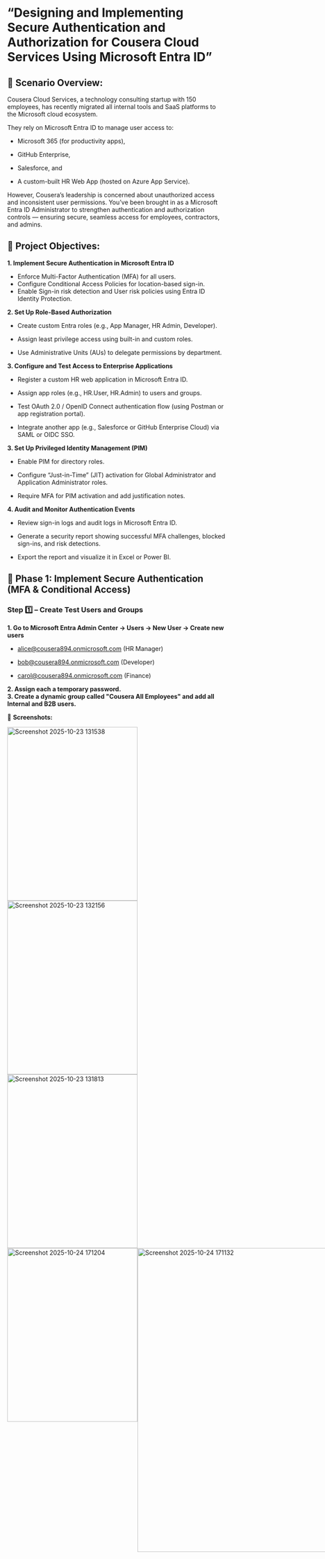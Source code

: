 # “Designing and Implementing Secure Authentication and Authorization for Cousera Cloud Services Using Microsoft Entra ID”

## 🏢 Scenario Overview:

Cousera Cloud Services, a technology consulting startup with 150 employees, has recently migrated all internal tools and SaaS platforms to the Microsoft cloud ecosystem.

They rely on Microsoft Entra ID to manage user access to:

- Microsoft 365 (for productivity apps),

- GitHub Enterprise,

- Salesforce, and

- A custom-built HR Web App (hosted on Azure App Service).

However, Cousera’s leadership is concerned about unauthorized access and inconsistent user permissions.
You’ve been brought in as a Microsoft Entra ID Administrator to strengthen authentication and authorization controls — ensuring secure, seamless access for employees, contractors, and admins.

## 🧠 Project Objectives:
**1. Implement Secure Authentication in Microsoft Entra ID**
- Enforce Multi-Factor Authentication (MFA) for all users.
- Configure Conditional Access Policies for location-based sign-in.
- Enable Sign-in risk detection and User risk policies using Entra ID Identity Protection.

**2. Set Up Role-Based Authorization**

- Create custom Entra roles (e.g., App Manager, HR Admin, Developer).

- Assign least privilege access using built-in and custom roles.

- Use Administrative Units (AUs) to delegate permissions by department.

**3. Configure and Test Access to Enterprise Applications**

- Register a custom HR web application in Microsoft Entra ID.

- Assign app roles (e.g., HR.User, HR.Admin) to users and groups.

- Test OAuth 2.0 / OpenID Connect authentication flow (using Postman or app registration portal).

- Integrate another app (e.g., Salesforce or GitHub Enterprise Cloud) via SAML or OIDC SSO.

**3. Set Up Privileged Identity Management (PIM)**

- Enable PIM for directory roles.

- Configure “Just-in-Time” (JIT) activation for Global Administrator and Application Administrator roles.

- Require MFA for PIM activation and add justification notes.

**4. Audit and Monitor Authentication Events**

- Review sign-in logs and audit logs in Microsoft Entra ID.

- Generate a security report showing successful MFA challenges, blocked sign-ins, and risk detections.

- Export the report and visualize it in Excel or Power BI.
   

## 🧱 Phase 1: Implement Secure Authentication (MFA & Conditional Access)
### Step 1️⃣ – Create Test Users and Groups

**1. Go to Microsoft Entra Admin Center → Users → New User → Create new users**

  - alice@cousera894.onmicrosoft.com (HR Manager)

  - bob@cousera894.onmicrosoft.com (Developer)

  - carol@cousera894.onmicrosoft.com (Finance)

**2. Assign each a temporary password.**  
**3. Create a dynamic group called "Cousera All Employees" and add all Internal and B2B users.**

📸 **Screenshots:** 

<div>
<img width="300" height="400" alt="Screenshot 2025-10-23 131538" src="https://github.com/user-attachments/assets/b78c491c-08ca-4cb7-8a9d-44bbebcf0085" />
<img width="300" height="400" alt="Screenshot 2025-10-23 132156" src="https://github.com/user-attachments/assets/d5905b48-aa9d-4eab-aac1-2fe4bd4a188c" />
<img width="300" height="400" alt="Screenshot 2025-10-23 131813" src="https://github.com/user-attachments/assets/a0233b88-789b-4afd-9618-1c5db1be0ab8" />
</div>  
<div style="display: flex; justify-content: top;">
<img width="300" height="400" alt="Screenshot 2025-10-24 171204" src="https://github.com/user-attachments/assets/ac1068f5-953e-4d24-94ee-5d8eeb95822f" />
<img width="600" height="700" alt="Screenshot 2025-10-24 171132" src="https://github.com/user-attachments/assets/b76dd041-270e-4944-b595-66665e13a05b" />
</div>
